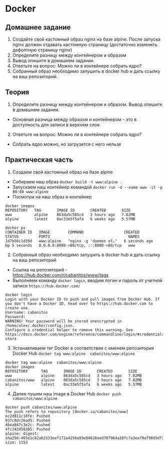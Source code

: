 # Docker
## Домашнее задание
1. Создайте свой кастомный образ nginx на базе alpine. После запуска nginx должен отдавать кастомную страницу (достаточно изменить дефолтную страницу nginx)
2. Определите разницу между контейнером и образом
3. Вывод опишите в домашнем задании.
4. Ответьте на вопрос: Можно ли в контейнере собрать ядро?
5. Собранный образ необходимо запушить в docker hub и дать ссылку на ваш
репозиторий.

## Теория
1. Определите разницу между контейнером и образом. Вывод опишите в домашнем задании.
  * Основная разница между образом и контейнером - это в доступность для записи в верхнем слое.

2. Ответьте на вопрос: Можно ли в контейнере собрать ядро?
  * Собрать ядро можно, но загрузится с него нельзя
  
## Практическая часть
1. Создаем свой кастомный образ на базе alpine
* Собираем наш образ `docker build -t www:alpine .`
* Запускаем наш контейнер командой  `docker run -d --name www -it -p 80:80 www:alpine`
* Посмотри на наш образ и контейнер
```
docker images
REPOSITORY   TAG       IMAGE ID       CREATED       SIZE
www          alpine    863da5c585cd   2 hours ago   7.02MB
alpine       latest    0ac33e5f5afa   6 weeks ago   5.57MB
```

```
docker ps
CONTAINER ID   IMAGE        COMMAND                  CREATED         STATUS         PORTS                                   NAMES
1d7b56c1d39d   www:alpine   "nginx -g 'daemon of…"   6 seconds ago   Up 5 seconds   0.0.0.0:8080->80/tcp, :::8080->80/tcp   www
```
2. Собранный образ необходимо запушить в docker hub и дать ссылку на ваш репозиторий
* Ссылка на репозиторий - https://hub.docker.com/r/cabanitos/www/tags
* Выполняем команду `docker login`, вводим логин и пароль от учетной записи `https://hub.docker.com/`
```
docker login 
Login with your Docker ID to push and pull images from Docker Hub. If you don't have a Docker ID, head over to https://hub.docker.com to create one.
Username: cabanitos
Password: 
WARNING! Your password will be stored unencrypted in /home/alex/.docker/config.json.
Configure a credential helper to remove this warning. See
https://docs.docker.com/engine/reference/commandline/login/#credentials-store
```
3. Устанавливаем тег Docker в соответствии с именем репозитория Docker Hub `docker tag www:alpine  cabanitos/www:alpine`
```
docker tag www:alpine  cabanitos/www:alpine
docker images 
REPOSITORY      TAG       IMAGE ID       CREATED       SIZE
www             alpine    863da5c585cd   3 hours ago   7.02MB
cabanitos/www   alpine    863da5c585cd   3 hours ago   7.02MB
alpine          latest    0ac33e5f5afa   6 weeks ago   5.57MB
```
4. Далее пушим наш image в Docker Hub `docker push cabanitos/www:alpine`
```
docker push cabanitos/www:alpine
The push refers to repository [docker.io/cabanitos/www]
ec2d811c10fe: Pushed 
937c8dc26ad5: Pushed 
46ea847c3e2c: Pushed 
4fc242d58285: Pushed 
alpine: digest: sha256:465e1c82ab2333eef172a4256a93e04626eed707964a38fc7a3ea78af9885df2 size: 1153
```

